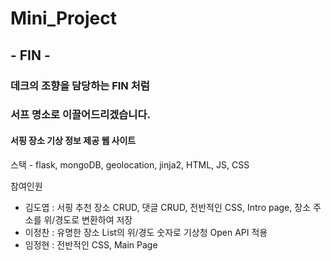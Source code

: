 # Mini_Project
## - FIN - 
### 데크의 조향을 담당하는 FIN 처럼 
### 서프 명소로 이끌어드리겠습니다.
#### 서핑 장소 기상 정보 제공 웹 사이트

스택 - flask, mongoDB, geolocation, jinja2, HTML, JS, CSS

참여인원 

- 김도엽 : 서핑 추천 장소 CRUD, 댓글 CRUD, 전반적인 CSS, Intro page, 장소 주소를 위/경도로 변환하여 저장
- 이정찬 : 유명한 장소 List의 위/경도 숫자로 기상청 Open API 적용
- 임정현 : 전반적인 CSS, Main Page

